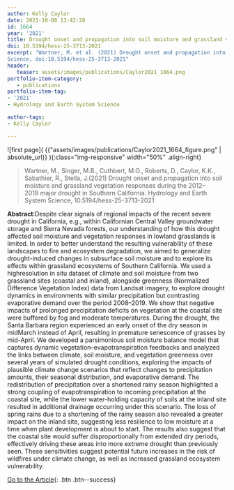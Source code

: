 ```yaml
---
author: Kelly Caylor
date: 2021-10-08 13:42:28
id: 1664
year: '2021'
title: Drought onset and propagation into soil moisture and grassland vegetation responses during the 2012–2019 major drought in Southern California
doi: 10.5194/hess-25-3713-2021
excerpt: "Wartner, M. et al. (2021) Drought onset and propagation into soil moisture and grassland vegetation responses during the 2012–2019 major drought in Southern California. Hydrology and Earth System
Science, doi:10.5194/hess-25-3713-2021"
header:
   teaser: assets/images/publications/Caylor2021_1664.png
portfolio-item-category:
   - publications
portfolio-item-tag:
- '2021'
- Hydrology and Earth System Science

author-tags:
- Kelly Caylor

---
```


![first page]( {{"assets/images/publications/Caylor2021_1664_figure.png" | absolute_url}} ){:class="img-responsive" width="50%" .align-right}


> Wartner, M., Singer, M.B., Cuthbert, M.O., Roberts, D., Caylor, K.K., Sabathier, R., Stella, J.(2021) Drought onset and propagation into soil moisture and grassland vegetation responses during the
2012–2019 major drought in Southern California. Hydrology and Earth System Science, 10.5194/hess-25-3713-2021


**Abstract**:Despite clear signals of regional impacts of the recent severe drought in California, e.g., within Californian Central Valley groundwater storage and Sierra Nevada forests, our understanding
of how this drought affected soil moisture and vegetation responses in lowland grasslands is limited. In order to better understand the resulting vulnerability of these landscapes to fire and ecosystem
degradation, we aimed to generalize drought-induced changes in subsurface soil moisture and to explore its effects within grassland ecosystems of Southern California. We used a highresolution in situ
dataset of climate and soil moisture from two grassland sites (coastal and inland), alongside greenness (Normalized Difference Vegetation Index) data from Landsat imagery, to explore drought dynamics in
environments with similar precipitation but contrasting evaporative demand over the period 2008–2019. We show that negative impacts of prolonged precipitation deficits on vegetation at the coastal site
were buffered by fog and moderate temperatures. During the drought, the Santa Barbara region experienced an early onset of the dry season in midMarch instead of April, resulting in premature senescence of
grasses by mid-April. We developed a parsimonious soil moisture balance model that captures dynamic vegetation–evapotranspiration feedbacks and analyzed the links between climate, soil moisture, and
vegetation greenness over several years of simulated drought conditions, exploring the impacts of plausible climate change scenarios that reflect changes to precipitation amounts, their seasonal
distribution, and evaporative demand. The redistribution of precipitation over a shortened rainy season highlighted a strong coupling of evapotranspiration to incoming precipitation at the coastal site,
while the lower water-holding capacity of soils at the inland site resulted in additional drainage occurring under this scenario. The loss of spring rains due to a shortening of the rainy season also
revealed a greater impact on the inland site, suggesting less resilience to low moisture at a time when plant development is about to start. The results also suggest that the coastal site would suffer
disproportionally from extended dry periods, effectively driving these areas into more extreme drought than previously seen. These sensitivities suggest potential future increases in the risk of wildfires
under climate change, as well as increased grassland ecosystem vulnerability.


[Go to the Article](https://www.doi.org/10.5194/hess-25-3713-2021){: .btn .btn--success}